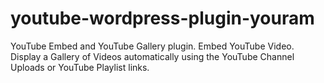 # youtube-wordpress-plugin-youram
YouTube Embed and YouTube Gallery plugin. Embed YouTube Video. Display a Gallery of Videos automatically using the YouTube Channel Uploads or YouTube Playlist links.

